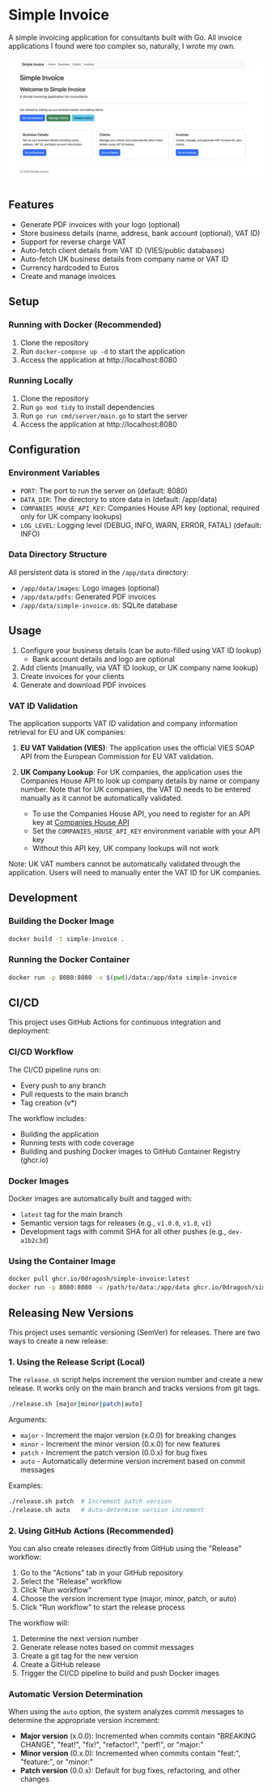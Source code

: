 # Simple Invoice

A simple invoicing application for consultants built with Go. All invoice applications I found were too complex so, naturally, I wrote my own.

![Simple Invoice Screenshot](docs/screenshot.png)

## Features

- Generate PDF invoices with your logo (optional)
- Store business details (name, address, bank account (optional), VAT ID)
- Support for reverse charge VAT
- Auto-fetch client details from VAT ID (VIES/public databases)
- Auto-fetch UK business details from company name or VAT ID
- Currency hardcoded to Euros
- Create and manage invoices

## Setup

### Running with Docker (Recommended)

1. Clone the repository
2. Run `docker-compose up -d` to start the application
3. Access the application at http://localhost:8080

### Running Locally

1. Clone the repository
2. Run `go mod tidy` to install dependencies
3. Run `go run cmd/server/main.go` to start the server
4. Access the application at http://localhost:8080

## Configuration

### Environment Variables

- `PORT`: The port to run the server on (default: 8080)
- `DATA_DIR`: The directory to store data in (default: /app/data)
- `COMPANIES_HOUSE_API_KEY`: Companies House API key (optional, required only for UK company lookups)
- `LOG_LEVEL`: Logging level (DEBUG, INFO, WARN, ERROR, FATAL) (default: INFO)

### Data Directory Structure

All persistent data is stored in the `/app/data` directory:

- `/app/data/images`: Logo images (optional)
- `/app/data/pdfs`: Generated PDF invoices
- `/app/data/simple-invoice.db`: SQLite database

## Usage

1. Configure your business details (can be auto-filled using VAT ID lookup)
   - Bank account details and logo are optional
2. Add clients (manually, via VAT ID lookup, or UK company name lookup)
3. Create invoices for your clients
4. Generate and download PDF invoices

### VAT ID Validation

The application supports VAT ID validation and company information retrieval for EU and UK companies:

1. **EU VAT Validation (VIES)**: The application uses the official VIES SOAP API from the European Commission for EU VAT validation.

2. **UK Company Lookup**: For UK companies, the application uses the Companies House API to look up company details by name or company number. Note that for UK companies, the VAT ID needs to be entered manually as it cannot be automatically validated.

   - To use the Companies House API, you need to register for an API key at [Companies House API](https://developer.company-information.service.gov.uk/)
   - Set the `COMPANIES_HOUSE_API_KEY` environment variable with your API key
   - Without this API key, UK company lookups will not work

Note: UK VAT numbers cannot be automatically validated through the application. Users will need to manually enter the VAT ID for UK companies.

## Development

### Building the Docker Image

```bash
docker build -t simple-invoice .
```

### Running the Docker Container

```bash
docker run -p 8080:8080 -v $(pwd)/data:/app/data simple-invoice
```

## CI/CD

This project uses GitHub Actions for continuous integration and deployment:

### CI/CD Workflow

The CI/CD pipeline runs on:
- Every push to any branch
- Pull requests to the main branch
- Tag creation (v*)

The workflow includes:
- Building the application
- Running tests with code coverage
- Building and pushing Docker images to GitHub Container Registry (ghcr.io)

### Docker Images

Docker images are automatically built and tagged with:
- `latest` tag for the main branch
- Semantic version tags for releases (e.g., `v1.0.0`, `v1.0`, `v1`)
- Development tags with commit SHA for all other pushes (e.g., `dev-a1b2c3d`)

### Using the Container Image

```bash
docker pull ghcr.io/0dragosh/simple-invoice:latest
docker run -p 8080:8080 -v /path/to/data:/app/data ghcr.io/0dragosh/simple-invoice:latest
```

## Releasing New Versions

This project uses semantic versioning (SemVer) for releases. There are two ways to create a new release:

### 1. Using the Release Script (Local)

The `release.sh` script helps increment the version number and create a new release. It works only on the main branch and tracks versions from git tags.

```bash
./release.sh [major|minor|patch|auto]
```

Arguments:
- `major` - Increment the major version (x.0.0) for breaking changes
- `minor` - Increment the minor version (0.x.0) for new features
- `patch` - Increment the patch version (0.0.x) for bug fixes
- `auto` - Automatically determine version increment based on commit messages

Examples:
```bash
./release.sh patch  # Increment patch version
./release.sh auto   # Auto-determine version increment
```

### 2. Using GitHub Actions (Recommended)

You can also create releases directly from GitHub using the "Release" workflow:

1. Go to the "Actions" tab in your GitHub repository
2. Select the "Release" workflow
3. Click "Run workflow"
4. Choose the version increment type (major, minor, patch, or auto)
5. Click "Run workflow" to start the release process

The workflow will:
1. Determine the next version number
2. Generate release notes based on commit messages
3. Create a git tag for the new version
4. Create a GitHub release
5. Trigger the CI/CD pipeline to build and push Docker images

### Automatic Version Determination

When using the `auto` option, the system analyzes commit messages to determine the appropriate version increment:

- **Major version** (x.0.0): Incremented when commits contain "BREAKING CHANGE", "feat!", "fix!", "refactor!", "perf!", or "major:"
- **Minor version** (0.x.0): Incremented when commits contain "feat:", "feature:", or "minor:"
- **Patch version** (0.0.x): Default for bug fixes, refactoring, and other changes